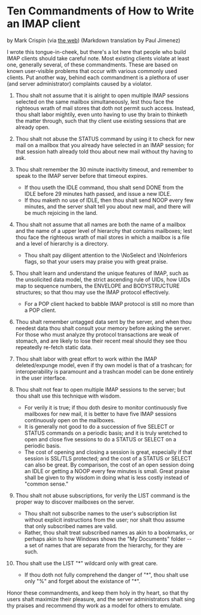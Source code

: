 # Ten Commandments of How to Write an IMAP client
by Mark Crispin
(via [the web](https://web.archive.org/web/20061011003045/http://dovecot.org/client-commandments.txt))
(Markdown translation by Paul Jimenez)

I wrote this tongue-in-cheek, but there's a lot here that people who
build IMAP clients should take careful note. Most existing clients
violate at least one, generally several, of these commandments.
These are based on known user-visible problems that occur with various
commonly used clients. Put another way, behind each commandment is a
plethora of user (and server administrator) complaints caused by a
violator.

1. Thou shalt not assume that it is alright to open multiple IMAP
sessions selected on the same mailbox simultaneously, lest thou face
the righteous wrath of mail stores that doth not permit such access.
Instead, thou shalt labor mightily, even unto having to use thy brain
to thinketh the matter through, such that thy client use existing
sessions that are already open.

2. Thou shalt not abuse the STATUS command by using it to check for
new mail on a mailbox that you already have selected in an IMAP
session; for that session hath already told thou about new mail
without thy having to ask.

3. Thou shalt remember the 30 minute inactivity timeout, and remember
to speak to the IMAP server before that timeout expires. 
    * If thou useth the IDLE command, thou shalt send DONE from the IDLE before 29
minutes hath passed, and issue a new IDLE.
    * If thou maketh no use of IDLE, then thou shalt send NOOP every few minutes, and the server shalt tell you about new mail, and there will be much rejoicing in the land.

4. Thou shalt not assume that all names are both the name of a mailbox
and the name of a upper level of hierarchy that contains mailboxes;
lest thou face the righteous wrath of mail stores in which a mailbox
is a file and a level of hierarchy is a directory.
    * Thou shalt pay diligent attention to the \NoSelect and \NoInferiors flags, so that
your users may praise you with great praise.

5. Thou shalt learn and understand the unique features of IMAP, such
as the unsolicited data model, the strict ascending rule of UIDs, how
UIDs map to sequence numbers, the ENVELOPE and BODYSTRUCTURE
structures; so that thou may use the IMAP protocol effectively.
    * For a POP client hacked to babble IMAP protocol is still no more than a POP
client.

6. Thou shalt remember untagged data sent by the server, and when thou
needest data thou shalt consult your memory before asking the server.
For those who must analyze thy protocol transactions are weak of
stomach, and are likely to lose their recent meal should they see thou
repeatedly re-fetch static data.

7. Thou shalt labor with great effort to work within the IMAP
deleted/expunge model, even if thy own model is that of a trashcan;
for interoperability is paramount and a trashcan model can be done
entirely in the user interface.

8. Thou shalt not fear to open multiple IMAP sessions to the server;
but thou shalt use this technique with wisdom.
    * For verily it is true;
if thou doth desire to monitor continuously five mailboxes for new
mail, it is better to have five IMAP sessions continuously open on the
mailboxes.
    * It is generally not good to do a succession of five SELECT
or STATUS commands on a periodic basis; and it is truly wretched to
open and close five sessions to do a STATUS or SELECT on a periodic
basis.
    * The cost of opening and closing a session is great, especially
if that session is SSL/TLS protected; and the cost of a STATUS or
SELECT can also be great. By comparison, the cost of an open session
doing an IDLE or getting a NOOP every few minutes is small. Great
praise shall be given to thy wisdom in doing what is less costly
instead of "common sense."

9. Thou shalt not abuse subscriptions, for verily the LIST command is
the proper way to discover mailboxes on the server.
    * Thou shalt not
subscribe names to the user's subscription list without explicit
instructions from the user; nor shalt thou assume that only subscribed
names are valid.
    * Rather, thou shalt treat subscribed names as akin to
a bookmarks, or perhaps akin to how Windows shows the "My Documents"
folder -- a set of names that are separate from the hierarchy, for
they are such.

10. Thou shalt use the LIST "\*" wildcard only with great care.
    * If thou doth not fully comprehend the danger of "\*", thou shalt use only
"%" and forget about the existance of "\*".

Honor these commandments, and keep them holy in thy heart, so that thy
users shalt maximize their pleasure, and the server administrators
shalt sing thy praises and recommend thy work as a model for others to
emulate.


